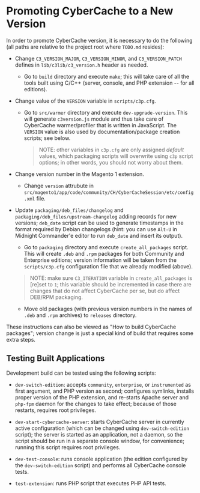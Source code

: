 
Promoting CyberCache to a New Version
=====================================

In order to promote CyberCache version, it is necessary to do the following
(all paths are relative to the project root where `TODO.md` resides):

* Change `C3_VERSION_MAJOR`, `C3_VERSION_MINOR`, and `C3_VERSION_PATCH` defines
  in `lib/c3lib/c3_version.h` header as needed.

  * Go to `build` directory and execute `make`; this will take care of all the
    tools built using C/C++ (server, console, and PHP extension -- for all
    editions).

* Change value of the `VERSION` variable in `scripts/c3p.cfg`.

  * Go to `src/warmer` directory and execute `dev-upgrade-version`. This will
    generate `c3version.js` module and thus take care of CyberCache
    warmer/profiler that is written in JavaScript. The `VERSION` value is also
    used by documentation/package creation scripts; see below.

    > NOTE: other variables in `c3p.cfg` are only assigned *default* values,
    > which packaging scripts will overwrite using `c3p` script options; in
    > other words, you should not worry about them.

* Change version number in the Magento 1 extension.

  * Change `version` attrubute in `src/magento1/app/code/community/CH/CyberCacheSession/etc/config.xml` file.

* Update `packaging/deb_files/changelog` and `packaging/deb_files/upstream-changelog`
  adding records for new versions; `deb_date` script can be used to generate
  timestamps in the format required by Debian changelogs (hint: you can use
  `Alt-U` in Midnight Commander'e editor to run `deb_date` and insert its output).

  * Go to `packaging` directory and execute `create_all_packages` script. This
    will create `.deb` and `.rpm` packages for both Community and Enterprise
    editions; version information will be taken from the `scripts/c3p.cfg`
    configuration file that we already modified (above).

  > NOTE: make sure `C3_ITERATION` variable in `create_all_packages` is [re]set
  > to `1`; this variable should be incremented in case there are changes that
  > do not affect CyberCache per se, but do affect DEB/RPM packaging.

  * Move old packages (with previous version numbers in the names of `.deb` and
    `.rpm` archives) to `releases` directory.

These instructions can also be viewed as "How to build CyberCache packages";
version change is just a special kind of build that requires some extra steps.

Testing Built Applications
--------------------------

Development build can be tested using the following scripts:

  * `dev-switch-edition`: accepts `community`, `enterprise`, or `instrumented`
    as first argument, and PHP version as second; configures symlinks, installs
    proper version of the PHP extension, and re-starts Apache server and
    `php-fpm` daemon for the changes to take effect; because of those restarts,
    requires root privileges.

  * `dev-start-cybercache-server`: starts CyberCache server in currently active
    configuration (which can be changed using `dev-switch-edition` script); the
    server is started as an application, not a daemon, so the script should be
    run in a separate console window, for convenience; running this script
    requires root privileges.

  * `dev-test-console`: runs console application (the edition configured by the
    `dev-switch-edition` script) and performs all CyberCache console tests.

  * `test-extension`: runs PHP script that executes PHP API tests.
